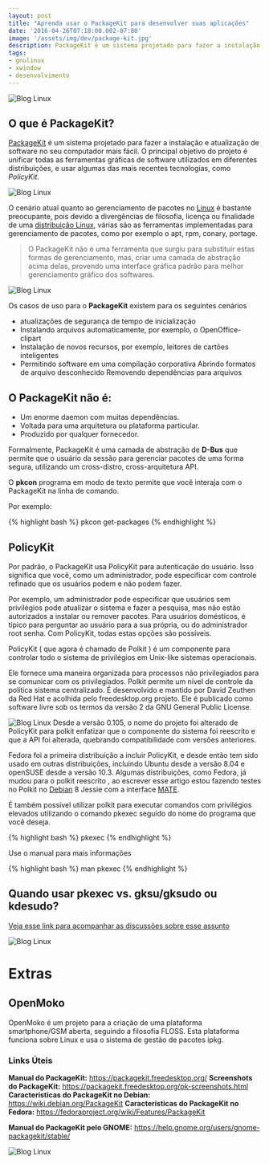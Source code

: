 ```yaml
---
layout: post
title: "Aprenda usar o PackageKit para desenvolver suas aplicações"
date: '2016-04-26T07:18:00.002-07:00'
image: '/assets/img/dev/package-kit.jpg'
description: PackageKit é um sistema projetado para fazer a instalação e atualização de software no seu computador mais fácil.""
tags:
- gnulinux
- xwindow
- desenvolvimento
---
```

![Blog Linux](/assets/img/dev/package-kit.jpg "Blog Linux")

## O que é PackageKit?

[PackageKit](https://packagekit.freedesktop.org/) é um sistema projetado para fazer a instalação e atualização de software no seu computador mais fácil. O principal objetivo do projeto é unificar todas as ferramentas gráficas de software utilizados em diferentes distribuições, e usar algumas das mais recentes tecnologias, como *PolicyKit*.

![Blog Linux](/assets/img/dev/gpk-application-search.jpg "Blog Linux")

O cenário atual quanto ao gerenciamento de pacotes no [Linux](http://www.terminalroot.com.br/tags#linux) é bastante preocupante, pois devido a divergências de filosofia, licença ou finalidade de uma [distribuição Linux](http://www.terminalroot.com.br/tags#distros), várias são as ferramentas implementadas para gerenciamento de pacotes, como por exemplo o apt, rpm, conary, portage.

> O PackageKit não é uma ferramenta que surgiu para substituir estas formas de gerenciamento, mas, criar uma camada de abstração acima delas, provendo uma interface gráfica padrão para melhor gerenciamento gráfico dos softwares.

![Blog Linux](/assets/img/dev/gpk-updates-overview.jpg "Blog Linux")

Os casos de uso para o __PackageKit__ existem para os seguintes cenários

* atualizações de segurança de tempo de inicialização 
* Instalando arquivos automaticamente, por exemplo, o OpenOffice-clipart 
* Instalação de novos recursos, por exemplo, leitores de cartões inteligentes
* Permitindo software em uma compilação corporativa Abrindo formatos de arquivo desconhecido Removendo dependências para arquivos 

## O PackageKit não é:

* Um enorme daemon com muitas dependências.
* Voltada para uma arquitetura ou plataforma particular.
* Produzido por qualquer fornecedor.
 
Formalmente, PackageKit é uma camada de abstração de __D-Bus__ que permite que o usuário da sessão para gerenciar pacotes de uma forma segura, utilizando um cross-distro, cross-arquitetura API.

 O __pkcon__ programa em modo de texto permite que você interaja com o PackageKit na linha de comando.
 
 Por exemplo:
 
{% highlight bash %}
pkcon get-packages
{% endhighlight %}

## PolicyKit

Por padrão, o PackageKit usa PolicyKit para autenticação do usuário. Isso significa que você, como um administrador, pode especificar com controle refinado que os usuários podem e não podem fazer.

Por exemplo, um administrador pode especificar que usuários sem privilégios pode atualizar o sistema e fazer a pesquisa, mas não estão autorizados a instalar ou remover pacotes. Para usuários domésticos, é típico para perguntar ao usuário para a sua própria, ou do administrador root senha. Com PolicyKit, todas estas opções são possíveis.

PolicyKit ( que agora é chamado de Polkit ) é um componente para controlar todo o sistema de privilégios em Unix-like sistemas operacionais.

Ele fornece uma maneira organizada para processos não privilegiados para se comunicar com os privilegiados. Polkit permite um nível de controle da política sistema centralizado. É desenvolvido e mantido por David Zeuthen da Red Hat e acolhida pelo freedesktop.org projeto. Ele é publicado como software livre sob os termos da versão 2 da GNU General Public License.

![Blog Linux](/assets/img/dev/logi-grafico-pelo-shell.jpg "Blog Linux")
Desde a versão 0.105, o nome do projeto foi alterado de PolicyKit para polkit enfatizar que o componente do sistema foi reescrito e que a API foi alterada, quebrando compatibilidade com versões anteriores.

Fedora foi a primeira distribuição a incluir PolicyKit, e desde então tem sido usado em outras distribuições, incluindo Ubuntu desde a versão 8.04 e openSUSE desde a versão 10.3. Algumas distribuições, como Fedora, já mudou para o polkit reescrito , ao escrever esse artigo estou fazendo testes no Polkit no [Debian](http://www.terminalroot.com.br/tags#debian) 8 Jessie com a interface [MATE](http://www.terminalroot.com.br/tags#mate).

É também possível utilizar polkit para executar comandos com privilégios elevados utilizando o comando pkexec seguido do nome do programa que você deseja.

{% highlight bash %}
pkexec 
{% endhighlight %}

Use o manual para mais informações

{% highlight bash %}
man pkexec
{% endhighlight %}

## Quando usar pkexec vs. gksu/gksudo ou kdesudo?



[Veja esse link para acompanhar as discussões sobre esse assunto](http://askubuntu.com/questions/78352/when-to-use-pkexec-vs-gksu-gksudo)

![Blog Linux](/assets/img/dev//pkexec-nautilus-gnome-shell.jpg "Blog Linux")

# Extras

## OpenMoko

OpenMoko é um projeto para a criação de uma plataforma smartphone/GSM aberta, seguindo a filosofia FLOSS. Esta plataforma funciona sobre Linux e usa o sistema de gestão de pacotes ipkg.

### Links Úteis
__Manual do PackageKit:__ https://packagekit.freedesktop.org/
__Screenshots do PackageKit:__ https://packagekit.freedesktop.org/pk-screenshots.html
__Características do PackageKit no Debian:__ https://wiki.debian.org/PackageKit
__Características do PackageKit no Fedora:__ https://fedoraproject.org/wiki/Features/PackageKit

__Manual do PackageKit pelo GNOME:__ https://help.gnome.org/users/gnome-packagekit/stable/

![Blog Linux](/assets/img/dev/system.jpg "Blog Linux")

<script async src="https://pagead2.googlesyndication.com/pagead/js/adsbygoogle.js"></script>

<!-- Informat -->
<ins class="adsbygoogle"
 style="display:block"
 data-ad-client="ca-pub-2838251107855362"
 data-ad-slot="2327980059"
 data-ad-format="auto"
 data-full-width-responsive="true"></ins>

<script>
(adsbygoogle = window.adsbygoogle || []).push({});
</script>



